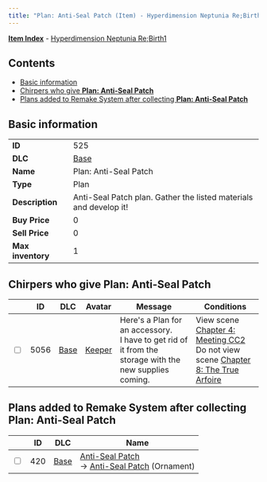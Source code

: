 ```yaml
---
title: "Plan: Anti-Seal Patch (Item) - Hyperdimension Neptunia Re;Birth1"
---
```


[**Item Index**](/neptunia/rb1/item/index.html) - [Hyperdimension Neptunia Re;Birth1](/neptunia/rb1)

## Contents

- [Basic information](#basic-information)
- [Chirpers who give **Plan: Anti-Seal Patch**](#chirpers-who-give-plan-anti-seal-patch)
- [Plans added to Remake System after collecting **Plan: Anti-Seal Patch**](#plans-added-to-remake-system-after-collecting-plan-anti-seal-patch)

## Basic information

|   |   |
| -- | -- |
| **ID** | 525 |
| **DLC** | [Base](/neptunia/rb1/dlc/1-base.html) |
| **Name** | Plan: Anti-Seal Patch |
| **Type** | Plan |
| **Description** | Anti-Seal Patch plan. Gather the listed materials and develop it! |
| **Buy Price** | 0 |
| **Sell Price** | 0 |
| **Max inventory** | 1 |

## Chirpers who give **Plan: Anti-Seal Patch**

|    | ID | DLC | Avatar | Message | Conditions |
| -- | -- | --- | ------ | ------- | ---------- |
| <input type="checkbox" id="rb1-chirper-event-1-5056" class="trackbox" /> | 5056 | [Base](/neptunia/rb1/dlc/1-base.html) | [Keeper](/neptunia/rb1/avatar/1-225-keeper.html) | Here's a Plan for an accessory.<br />I have to get rid of it from the storage with the new supplies coming. | View scene [Chapter 4: Meeting CC2](/neptunia/rb1/scene/1-406-chapter-4-meeting-cc2.html)<br />Do not view scene [Chapter 8: The True Arfoire](/neptunia/rb1/scene/1-807-chapter-8-the-true-arfoire.html) |

## Plans added to Remake System after collecting **Plan: Anti-Seal Patch**

|    | ID | DLC | Name |
| -- | -- | --- | ---- |
| <input type="checkbox" id="rb1-remake-1-420" class="trackbox" /> | 420 | [Base](/neptunia/rb1/dlc/1-base.html) | [Anti-Seal Patch](/neptunia/rb1/remake/1-420-anti-seal-patch.html)<br />→ [Anti-Seal Patch](/neptunia/rb1/item/1-2759-anti-seal-patch.html) (Ornament) |